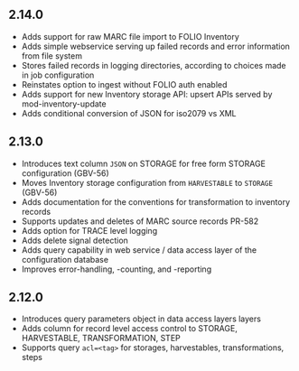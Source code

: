 ## 2.14.0

 * Adds support for raw MARC file import to FOLIO Inventory
 * Adds simple webservice serving up failed records and error information from file system
 * Stores failed records in logging directories, according to choices made in job configuration
 * Reinstates option to ingest without FOLIO auth enabled
 * Adds support for new Inventory storage API: upsert APIs served by mod-inventory-update
 * Adds conditional conversion of JSON for iso2079 vs XML

## 2.13.0

 * Introduces text column `JSON` on STORAGE for free form STORAGE configuration (GBV-56)
 * Moves Inventory storage configuration from `HARVESTABLE` to `STORAGE` (GBV-56)
 * Adds documentation for the conventions for transformation to inventory records
 * Supports updates and deletes of MARC source records PR-582
 * Adds option for TRACE level logging
 * Adds delete signal detection
 * Adds query capability in web service / data access layer of the configuration database
 * Improves error-handling, -counting, and -reporting

## 2.12.0

* Introduces query parameters object in data access layers layers
* Adds column for record level access control to STORAGE, HARVESTABLE, TRANSFORMATION, STEP
* Supports query `acl=<tag>` for storages, harvestables, transformations, steps
